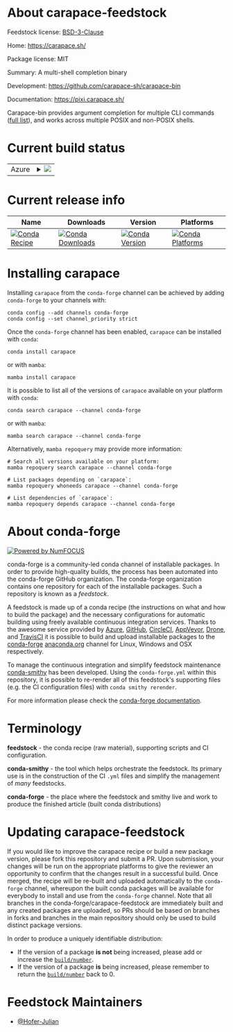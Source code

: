 About carapace-feedstock
========================

Feedstock license: [BSD-3-Clause](https://github.com/conda-forge/carapace-feedstock/blob/main/LICENSE.txt)

Home: https://carapace.sh/

Package license: MIT

Summary: A multi-shell completion binary

Development: https://github.com/carapace-sh/carapace-bin

Documentation: https://pixi.carapace.sh/

Carapace-bin provides argument completion for multiple CLI commands ([full list](https://carapace-sh.github.io/carapace-bin/completers.html)),
and works across multiple POSIX and non-POSIX shells.

Current build status
====================


<table>
    
  <tr>
    <td>Azure</td>
    <td>
      <details>
        <summary>
          <a href="https://dev.azure.com/conda-forge/feedstock-builds/_build/latest?definitionId=24758&branchName=main">
            <img src="https://dev.azure.com/conda-forge/feedstock-builds/_apis/build/status/carapace-feedstock?branchName=main">
          </a>
        </summary>
        <table>
          <thead><tr><th>Variant</th><th>Status</th></tr></thead>
          <tbody><tr>
              <td>linux_64</td>
              <td>
                <a href="https://dev.azure.com/conda-forge/feedstock-builds/_build/latest?definitionId=24758&branchName=main">
                  <img src="https://dev.azure.com/conda-forge/feedstock-builds/_apis/build/status/carapace-feedstock?branchName=main&jobName=linux&configuration=linux%20linux_64_" alt="variant">
                </a>
              </td>
            </tr><tr>
              <td>linux_aarch64</td>
              <td>
                <a href="https://dev.azure.com/conda-forge/feedstock-builds/_build/latest?definitionId=24758&branchName=main">
                  <img src="https://dev.azure.com/conda-forge/feedstock-builds/_apis/build/status/carapace-feedstock?branchName=main&jobName=linux&configuration=linux%20linux_aarch64_" alt="variant">
                </a>
              </td>
            </tr><tr>
              <td>osx_64</td>
              <td>
                <a href="https://dev.azure.com/conda-forge/feedstock-builds/_build/latest?definitionId=24758&branchName=main">
                  <img src="https://dev.azure.com/conda-forge/feedstock-builds/_apis/build/status/carapace-feedstock?branchName=main&jobName=osx&configuration=osx%20osx_64_" alt="variant">
                </a>
              </td>
            </tr><tr>
              <td>osx_arm64</td>
              <td>
                <a href="https://dev.azure.com/conda-forge/feedstock-builds/_build/latest?definitionId=24758&branchName=main">
                  <img src="https://dev.azure.com/conda-forge/feedstock-builds/_apis/build/status/carapace-feedstock?branchName=main&jobName=osx&configuration=osx%20osx_arm64_" alt="variant">
                </a>
              </td>
            </tr><tr>
              <td>win_64</td>
              <td>
                <a href="https://dev.azure.com/conda-forge/feedstock-builds/_build/latest?definitionId=24758&branchName=main">
                  <img src="https://dev.azure.com/conda-forge/feedstock-builds/_apis/build/status/carapace-feedstock?branchName=main&jobName=win&configuration=win%20win_64_" alt="variant">
                </a>
              </td>
            </tr>
          </tbody>
        </table>
      </details>
    </td>
  </tr>
</table>

Current release info
====================

| Name | Downloads | Version | Platforms |
| --- | --- | --- | --- |
| [![Conda Recipe](https://img.shields.io/badge/recipe-carapace-green.svg)](https://anaconda.org/conda-forge/carapace) | [![Conda Downloads](https://img.shields.io/conda/dn/conda-forge/carapace.svg)](https://anaconda.org/conda-forge/carapace) | [![Conda Version](https://img.shields.io/conda/vn/conda-forge/carapace.svg)](https://anaconda.org/conda-forge/carapace) | [![Conda Platforms](https://img.shields.io/conda/pn/conda-forge/carapace.svg)](https://anaconda.org/conda-forge/carapace) |

Installing carapace
===================

Installing `carapace` from the `conda-forge` channel can be achieved by adding `conda-forge` to your channels with:

```
conda config --add channels conda-forge
conda config --set channel_priority strict
```

Once the `conda-forge` channel has been enabled, `carapace` can be installed with `conda`:

```
conda install carapace
```

or with `mamba`:

```
mamba install carapace
```

It is possible to list all of the versions of `carapace` available on your platform with `conda`:

```
conda search carapace --channel conda-forge
```

or with `mamba`:

```
mamba search carapace --channel conda-forge
```

Alternatively, `mamba repoquery` may provide more information:

```
# Search all versions available on your platform:
mamba repoquery search carapace --channel conda-forge

# List packages depending on `carapace`:
mamba repoquery whoneeds carapace --channel conda-forge

# List dependencies of `carapace`:
mamba repoquery depends carapace --channel conda-forge
```


About conda-forge
=================

[![Powered by
NumFOCUS](https://img.shields.io/badge/powered%20by-NumFOCUS-orange.svg?style=flat&colorA=E1523D&colorB=007D8A)](https://numfocus.org)

conda-forge is a community-led conda channel of installable packages.
In order to provide high-quality builds, the process has been automated into the
conda-forge GitHub organization. The conda-forge organization contains one repository
for each of the installable packages. Such a repository is known as a *feedstock*.

A feedstock is made up of a conda recipe (the instructions on what and how to build
the package) and the necessary configurations for automatic building using freely
available continuous integration services. Thanks to the awesome service provided by
[Azure](https://azure.microsoft.com/en-us/services/devops/), [GitHub](https://github.com/),
[CircleCI](https://circleci.com/), [AppVeyor](https://www.appveyor.com/),
[Drone](https://cloud.drone.io/welcome), and [TravisCI](https://travis-ci.com/)
it is possible to build and upload installable packages to the
[conda-forge](https://anaconda.org/conda-forge) [anaconda.org](https://anaconda.org/)
channel for Linux, Windows and OSX respectively.

To manage the continuous integration and simplify feedstock maintenance
[conda-smithy](https://github.com/conda-forge/conda-smithy) has been developed.
Using the ``conda-forge.yml`` within this repository, it is possible to re-render all of
this feedstock's supporting files (e.g. the CI configuration files) with ``conda smithy rerender``.

For more information please check the [conda-forge documentation](https://conda-forge.org/docs/).

Terminology
===========

**feedstock** - the conda recipe (raw material), supporting scripts and CI configuration.

**conda-smithy** - the tool which helps orchestrate the feedstock.
                   Its primary use is in the construction of the CI ``.yml`` files
                   and simplify the management of *many* feedstocks.

**conda-forge** - the place where the feedstock and smithy live and work to
                  produce the finished article (built conda distributions)


Updating carapace-feedstock
===========================

If you would like to improve the carapace recipe or build a new
package version, please fork this repository and submit a PR. Upon submission,
your changes will be run on the appropriate platforms to give the reviewer an
opportunity to confirm that the changes result in a successful build. Once
merged, the recipe will be re-built and uploaded automatically to the
`conda-forge` channel, whereupon the built conda packages will be available for
everybody to install and use from the `conda-forge` channel.
Note that all branches in the conda-forge/carapace-feedstock are
immediately built and any created packages are uploaded, so PRs should be based
on branches in forks and branches in the main repository should only be used to
build distinct package versions.

In order to produce a uniquely identifiable distribution:
 * If the version of a package **is not** being increased, please add or increase
   the [``build/number``](https://docs.conda.io/projects/conda-build/en/latest/resources/define-metadata.html#build-number-and-string).
 * If the version of a package **is** being increased, please remember to return
   the [``build/number``](https://docs.conda.io/projects/conda-build/en/latest/resources/define-metadata.html#build-number-and-string)
   back to 0.

Feedstock Maintainers
=====================

* [@Hofer-Julian](https://github.com/Hofer-Julian/)

